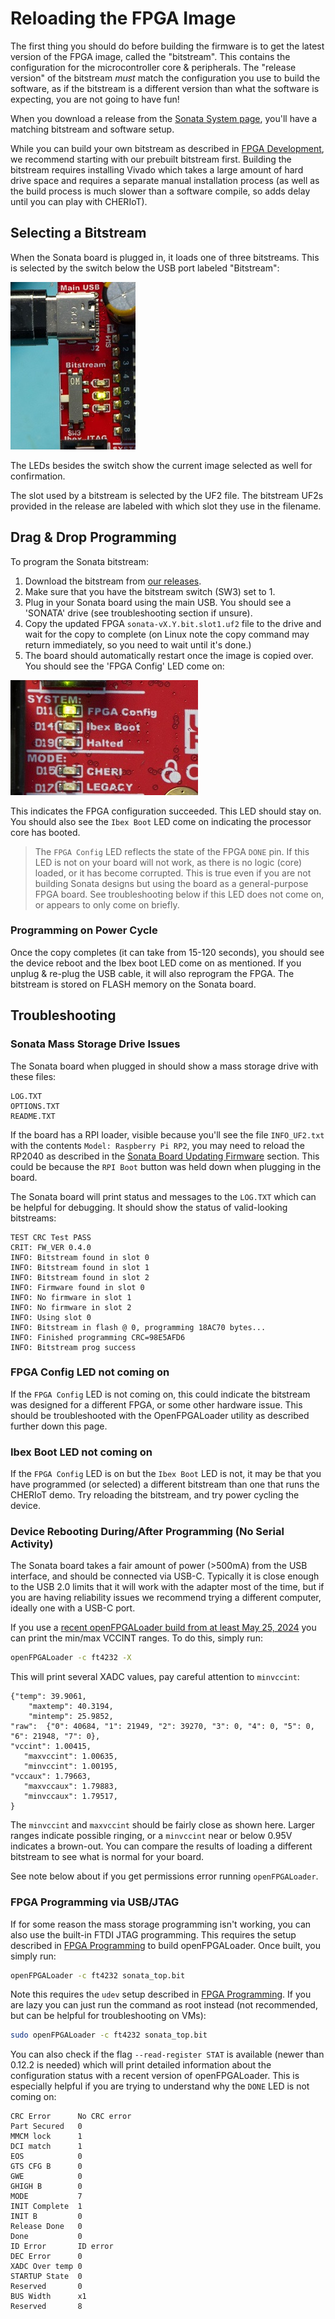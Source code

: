 # Reloading the FPGA Image

The first thing you should do before building the firmware is to get the latest version of the FPGA image, called the "bitstream". This contains the configuration
for the microcontroller core & peripherals. The "release version" of the bitstream *must* match the
configuration you use to build the software, as if the bitstream is a different version than what
the software is expecting, you are not going to have fun!

When you download a release from the [Sonata System page](https://github.com/lowRISC/sonata-system/releases/), you'll have a matching bitstream and
software setup.

While you can build your own bitstream as described
in [FPGA Development](../dev/fpga-development.md), we recommend starting with our prebuilt bitstream first. Building the bitstream requires
installing Vivado which takes a large amount of hard drive space and requires a separate manual installation process (as well as the build
process is much slower than a software compile, so adds delay until you can play with CHERIoT).

## Selecting a Bitstream

When the Sonata board is plugged in, it loads one of three bitstreams. This is selected by the switch below the USB port labeled "Bitstream":

![](img/sonata-selectbs.jpeg)

The LEDs besides the switch show the current image selected as well for confirmation.

The slot used by a bitstream is selected by the UF2 file.
The bitstream UF2s provided in the release are labeled with which slot they use in the filename.

## Drag & Drop Programming

To program the Sonata bitstream:

1. Download the bitstream from [our releases](https://github.com/lowRISC/sonata-system/releases).
2. Make sure that you have the bitstream switch (SW3) set to 1.
3. Plug in your Sonata board using the main USB. You should see a 'SONATA' drive (see troubleshooting section if unsure).
4. Copy the updated FPGA `sonata-vX.Y.bit.slot1.uf2` file to the drive and wait for the copy to complete (on Linux note the copy command may return immediately, so you need to wait until it's done.)
5. The board should automatically restart once the image is copied over. You should see the 'FPGA Config' LED come on:

![](img/sonata-fpgaconfig.jpeg)

This indicates the FPGA configuration succeeded. This LED should stay on. You should also see the `Ibex Boot` LED come on indicating the processor core has booted.

> The `FPGA Config` LED reflects the state of the FPGA `DONE` pin. If this LED is not on your board will not work, as there is no logic (core)
> loaded, or it has become corrupted. This is true even if you are not building Sonata designs but using the board as a general-purpose FPGA
> board. See troubleshooting below if this LED does not come on, or appears to only come on briefly.

### Programming on Power Cycle

Once the copy completes (it can take from 15-120 seconds), you should see the device reboot and the Ibex boot LED come on as mentioned. If you unplug & re-plug the USB cable,
it will also reprogram the FPGA. The bitstream is stored on FLASH memory on the Sonata board.

## Troubleshooting

### Sonata Mass Storage Drive Issues

The Sonata board when plugged in should show a mass storage drive with these files:

```
LOG.TXT
OPTIONS.TXT
README.TXT
```

If the board has a RPI loader, visible because you'll see the file `INFO_UF2.txt` with the contents `Model: Raspberry Pi RP2`, you may need to reload the RP2040 as described in the [Sonata Board Updating Firmware]() section. This could
be because the `RPI Boot` button was held down when plugging in the board.

The Sonata board will print status and messages to the `LOG.TXT` which can be helpful for debugging. It should show the status of valid-looking bitstreams:

```
TEST CRC Test PASS
CRIT: FW_VER 0.4.0
INFO: Bitstream found in slot 0
INFO: Bitstream found in slot 1
INFO: Bitstream found in slot 2
INFO: Firmware found in slot 0
INFO: No firmware in slot 1
INFO: No firmware in slot 2
INFO: Using slot 0
INFO: Bitstream in flash @ 0, programming 18AC70 bytes...
INFO: Finished programming CRC=98E5AFD6
INFO: Bitstream prog success
```

### FPGA Config LED not coming on

If the `FPGA Config` LED is not coming on, this could indicate the bitstream was designed for a different FPGA, or some other hardware issue. This should be troubleshooted with the OpenFPGALoader utility as described further down this page.

### Ibex Boot LED not coming on

If the `FPGA Config` LED is on but the `Ibex Boot` LED is not, it may be that you have programmed (or selected) a different bitstream than one that runs the CHERIoT demo. Try reloading the bitstream, and try power cycling the device.

### Device Rebooting During/After Programming (No Serial Activity)

The Sonata board takes a fair amount of power (>500mA) from the USB interface, and should be connected via USB-C. Typically it is close enough to the USB 2.0 limits that it will work with the adapter most of the time, but if you are having reliability issues we recommend trying a different computer, ideally one with a USB-C port.

If you use a [recent openFPGALoader build from at least May 25, 2024](https://github.com/trabucayre/openFPGALoader) you can print the min/max VCCINT ranges. To do this, simply run:

```sh
openFPGALoader -c ft4232 -X
```

This will print several XADC values, pay careful attention to `minvccint`:

```
{"temp": 39.9061,
    "maxtemp": 40.3194,
    "mintemp": 25.9852,
"raw":  {"0": 40684, "1": 21949, "2": 39270, "3": 0, "4": 0, "5": 0, "6": 21948, "7": 0},
"vccint": 1.00415,
   "maxvccint": 1.00635,
   "minvccint": 1.00195,
"vccaux": 1.79663,
   "maxvccaux": 1.79883,
   "minvccaux": 1.79517,
}
```

The `minvccint` and `maxvccint` should be fairly close as shown here. Larger ranges indicate possible ringing, or a `minvccint` near or below 0.95V indicates a brown-out. You can compare the results of loading a different bitstream to see what is normal for your board.

See note below about if you get permissions error running `openFPGALoader`.

### FPGA Programming via USB/JTAG

If for some reason the mass storage programming isn't working, you can also use the built-in FTDI JTAG programming. This requires the setup described in [FPGA Programming](../dev/fpga-programming.md) to build openFPGALoader. Once built, you simply run:

```sh
openFPGALoader -c ft4232 sonata_top.bit
```

Note this requires the `udev` setup described in [FPGA Programming](../dev/fpga-programming.md). If you are lazy you can just run the command as root instead (not recommended, but can be helpful for troubleshooting on VMs):

```sh
sudo openFPGALoader -c ft4232 sonata_top.bit
```
You can also check if the flag `--read-register STAT` is available (newer than 0.12.2 is needed) which will print detailed information about the configuration status with a recent version of openFPGALoader. This is especially helpful if you are trying to understand why the `DONE` LED is not coming on:

```
CRC Error      No CRC error
Part Secured   0
MMCM lock      1
DCI match      1
EOS            0
GTS CFG B      0
GWE            0
GHIGH B        0
MODE           7
INIT Complete  1
INIT B         0
Release Done   0
Done           0
ID Error       ID error
DEC Error      0
XADC Over temp 0
STARTUP State  0
Reserved       0
BUS Width      x1
Reserved       8
```
